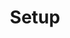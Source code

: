 ---
_schema: default
draft: false
title: Setup
eleventyExcludeFromCollections: false
eleventyNavigation:
  key: setup
  order: 0
  title: Setup
  parent:
  url:
  icon:
pageLink: 
metaDesc: 
socialImage:
customCode:
  headCode: ""
  bodyCode: ""
tags: dev
editorial_blocks: []
---